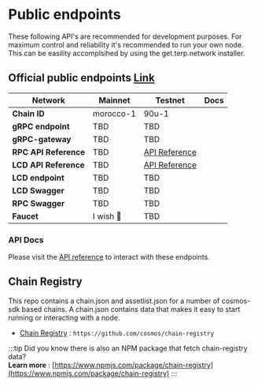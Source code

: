 # Public endpoints

These following API's are recommended for development purposes. For maximum control and reliability it's recommended to run your own node. This can be easility accomplsihed by using the get.terp.network installer. 

## Official public endpoints [Link](https://github.com/terpnetwork/chain-registry)

| Network | Mainnet | Testnet | Docs |
| -------- | -------- | -------- | -------- | 
| **Chain ID**  | morocco-1 | 90u-1 |
| **gRPC endpoint**  | TBD | TBD |
| **gRPC-gateway**  | TBD  | TBD |
| **RPC API Reference**    | TBD | [API Reference](/api) |
| **LCD API Reference**    | TBD | [API Reference](/api/?v=LCD) |
| **LCD endpoint**  | TBD  | TBD |
| **LCD Swagger**  |  TBD  | TBD |
| **RPC Swagger**  |  TBD  | TBD |
| **Faucet** | I wish 🤑   | TBD |


### API Docs

Please visit the [API reference](/api) to interact with these endpoints. 


## Chain Registry

This repo contains a chain.json and assetlist.json for a number of cosmos-sdk based chains. A chain.json contains data that makes it easy to start running or interacting with a node. 
- [Chain Registry](https://github.com/cosmos/chain-registry) : `https://github.com/cosmos/chain-registry`

:::tip
Did you know there is also an NPM package that fetch chain-registry data? <br/>
**Learn more** : [https://www.npmjs.com/package/chain-registry](https://www.npmjs.com/package/chain-registry) 
:::
